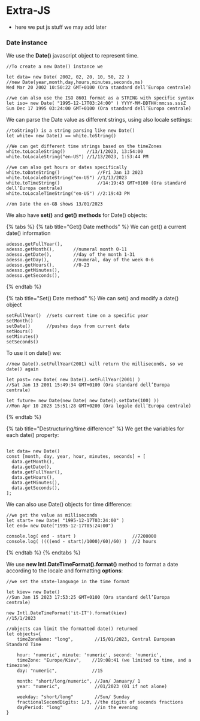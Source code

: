 # Extra-JS

* here we put js stuff we may add later

### Date instance

We use the **Date()** javascript object to represent time.

```
//To create a new Date() instance we 

let data= new Date( 2002, 02, 20, 10, 50, 22 )
//new Date(year,month,day,hours,minutes,seconds,ms)
Wed Mar 20 2002 10:50:22 GMT+0100 (Ora standard dell’Europa centrale)

//we can also use the ISO 8601 format as a STRING with specific syntax
let iso= new Date( "1995-12-17T03:24:00" ) YYYY-MM-DDTHH:mm:ss.sssZ
Sun Dec 17 1995 03:24:00 GMT+0100 (Ora standard dell’Europa centrale)

```

We can parse the Date value as different strings, using also locale settings:

```
//toString() is a string parsing like new Date()
let white= new Date() == white.toString()

//We can get different time strings based on the timeZones
white.toLocaleString()        //13/1/2023, 13:54:00
white.toLocaleString("en-US") //1/13/2023, 1:53:44 PM

//we can also get hours or dates specifically
white.toDateString()              //Fri Jan 13 2023
white.toLocaleDateString("en-US") //1/13/2023
white.toTimeString()              //14:19:43 GMT+0100 (Ora standard dell’Europa centrale)
white.toLocaleTimeString("en-US") //2:19:43 PM

//on Date the en-GB shows 13/01/2023
```

We also have **set()** and **get()** **methods** for Date() objects:

{% tabs %}
{% tab title="Get() Date methods" %}
We can get() a current date() information

```
adesso.getFullYear(),    
adesso.getMonth(),       //numeral month 0-11 
adesso.getDate(),        //day of the month 1-31
adesso.getDay(),         //numeral, day of the week 0-6
adesso.getHours(),       //0-23
adesso.getMinutes(),
adesso.getSeconds(),

```
{% endtab %}

{% tab title="Set() Date method" %}
We can set() and modify a date() object

```
setFullYear()  //sets current time on a specific year
setMonth()     
setDate()      //pushes days from current date
setHours()     	
setMinutes()   
setSeconds()   

```

To use it on date() we:

```
//new Date().setFullYear(2001) will return the milliseconds, so we date() again

let past= new Date( new Date().setFullYear(2001) )
//Sat Jan 13 2001 15:49:34 GMT+0100 (Ora standard dell’Europa centrale)

let future= new Date(new Date( new Date().setDate(100) )) 
//Mon Apr 10 2023 15:51:28 GMT+0200 (Ora legale dell’Europa centrale)
```
{% endtab %}

{% tab title="Destructuring/time difference" %}
We get the variables for each date() property:

```

let data= new Date()
const [month, day, year, hour, minutes, seconds] = [
  data.getMonth(),
  data.getDate(),
  data.getFullYear(),
  data.getHours(),
  data.getMinutes(),
  data.getSeconds(),
];

```

We can also use Date() objects for time difference:

```
//we get the value as milliseconds
let start= new Date( "1995-12-17T03:24:00" )
let end= new Date("1995-12-17T05:24:00")

console.log( end - start )                     //7200000
console.log( ((((end - start)/1000)/60)/60) )  //2 hours

```
{% endtab %}
{% endtabs %}

We use **new Intl.DateTimeFormat().format()** method to format a date according to the locale and formatting **options**:

```
//we set the state-language in the time format

let kiev= new Date()
//Sun Jan 15 2023 17:53:25 GMT+0100 (Ora standard dell’Europa centrale)

new Intl.DateTimeFormat('it-IT').format(kiev)
//15/1/2023

//objects can limit the formatted date() returned 
let objects={
    timeZoneName: "long",        //15/01/2023, Central European Standard Time
    
    hour: 'numeric', minute: 'numeric', second: 'numeric',
    timeZone: "Europe/Kiev",    //19:08:41 (we limited to time, and a timezone)
    day: "numeric",             //15
    
    month: "short/long/numeric", //Jan/ January/ 1
    year: "numeric",             //01/2023 (01 if not alone)
    
    weekday: "short/long"        //Sun/ Sunday
    fractionalSecondDigits: 1/3, //the digits of seconds fractions
    dayPeriod: "long"            //in the evening 
}

```




